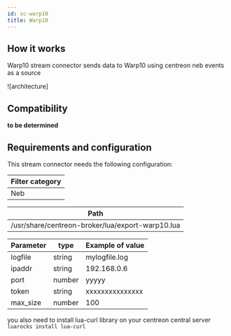 ```yaml
---
id: sc-warp10
title: Warp10
---
```


## How it works

Warp10 stream connector sends data to Warp10 using centreon neb events as a
source

![architecture]<!--(../../assets/integrations/stream-connectors/sc-warp10-architecture.png)-->

## Compatibility

**to be determined**

## Requirements and configuration

This stream connector needs the following configuration:

| Filter category |
| --------------- |
| Neb             |

| Path                                             |
| ------------------------------------------------ |
| /usr/share/centreon-broker/lua/export-warp10.lua |

| Parameter | type   | Example of value |
| --------- | ------ | ---------------- |
| logfile   | string | mylogfile.log    |
| ipaddr    | string | 192.168.0.6      |
| port      | number | yyyyy            |
| token     | string | xxxxxxxxxxxxxxx  |
| max\_size | number | 100              |

you also need to install lua-curl library on your centreon central server
`luarocks install lua-curl`
